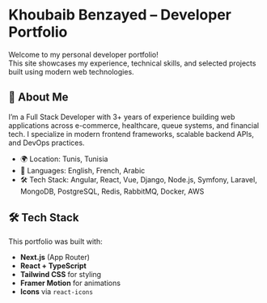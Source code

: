 # Khoubaib Benzayed – Developer Portfolio

Welcome to my personal developer portfolio!  
This site showcases my experience, technical skills, and selected projects built using modern web technologies.

## 🚀 About Me

I’m a Full Stack Developer with 3+ years of experience building web applications across e-commerce, healthcare, queue systems, and financial tech. I specialize in modern frontend frameworks, scalable backend APIs, and DevOps practices.

- 🌍 Location: Tunis, Tunisia
- 🧠 Languages: English, French, Arabic
- 🛠️ Tech Stack: Angular, React, Vue, Django, Node.js, Symfony, Laravel, MongoDB, PostgreSQL, Redis, RabbitMQ, Docker, AWS

## 🛠️ Tech Stack

This portfolio was built with:

- **Next.js** (App Router)
- **React + TypeScript**
- **Tailwind CSS** for styling
- **Framer Motion** for animations
- **Icons** via `react-icons`

